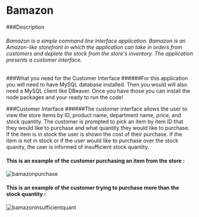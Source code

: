 # Bamazon

###Description
###### Bamazon is a simple command line interface application.  Bamazon is an Amazon-like storefront in which the application can take in orders from customers and deplete the stock from the store's inventory. The application presents a customer interface.

###What you need for the Customer Interface
######For this application you will need to have MySQL database installed. Then you would will also need a MySQL client like DBeaver. Once you have those you can install the node packages and your ready to run the code!

###Customer Interface
######The customer interface allows the user to view the store items by ID, product name, department name, price, and stock quantity. The customer is prompted to pick an item by item ID that they would like to purchase and what quantity they would like to purchase. If the item is in stock the user is shown the cost of their purchase. If the item is not in stock or if the user would like to purchase over the stock quanity, the user is informed of insufficient stock quantity.


#### This is an example of the customer purchasing an item from the store :
![bamazonpurchase](https://user-images.githubusercontent.com/47366649/55293906-941d7080-53c9-11e9-9f7b-641eae63d15b.gif)



#### This is an example of the customer trying to purchase more than the stock quantity :
![bamazoninsufficientquant](https://user-images.githubusercontent.com/47366649/55352879-eb861400-548f-11e9-9d54-83bf66ee07ce.gif)


